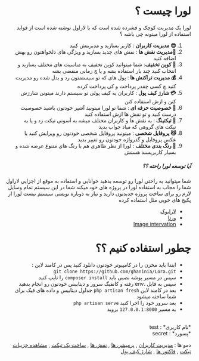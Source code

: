 
<div align="right" dir="rtl">
<h1>لورا چیست ؟</h1>
<p>
لورا یک مدیریت کوچک و فشرده شده است که با لاراول نوشته شده است از فواید استفاده از لورا میتونه چی باشه ؟ 

</p>

 1. <b>😎 مدیریت کاربران </b>: کاربر بسازید و مدیریتش کنید 
 2. <b>👑مدیریت نقش ها </b>: نقش های جدید بسازید و ویژگی های دلخواهتون رو بهش اضافه کنید
 3. <b>💸 کوپن تخفیف</b>: شما میتوانید کوپن تخفیف به مناسبت های مختلف بسازید و انتخاب کنید چند بار استفاده بشه و یا چ زمانی منقضی بشه
 4. <b>💰 مدیریت تراکنش ها </b>: پول های که تو سیستمتون رد و بدل شده رو مدیریت کنید چ کسی چقدر پرداخت و کی پرداخت کرده 
 5. <b>💳 شارژ کیف پول </b>: کاربران یه کیف پولی تو سیستم دارند میتونن شارژش کنن و ازش استفاده کنن
 6. <b>🥘 خصوصیت حرفه ای </b>: شما تو لورا میتونید آشپز خودتون باشید خصوصیت درست کنید و تو نقش ها ازش استفاده کنید
 7. <b>🎫 تیکتینگ </b>: به نقش ها و کاربران مختلف میشه به آسونی تیکت زد  و یا به تیکت های گروهی که میاد جواب بدید
 8. <b>😼 پروفایل شخصی </b>: میتونید پروفایل شخصی خودتون رو ویرایش کنید یا عکس پروفایل و گذرواژه خودتون رو تغییر بدید
 9. <b>🧧 رنگ بندی مختلف </b> :  لورا از نظر ظاهری هم با رنگ های متنوع عرضه شده و بسیار کاربرپسند هستش 

<h5>آیا توسعه لورا راحته ؟؟</h5>
<p>
شما میتوانید به راحتی لورا رو توسعه بدهید خوانایی و استفاده به موقع از اجزایی لاراول شما را مجاب به استفاده لورا در پروژه های خود میکند 
شما در این سیستم تمام وسایل لازم رو برای ساخت پروژه جدیدتون دارید و نیاز به دوباره نویسی سیستم نیست 
لورا  از پکیج های خوبی مثل  استفاده کرده 

 - <a href="https://github.com/larabook/gateway">لارابوک</a>
 - <a href="https://github.com/hekmatinasser/verta">ورتا</a>
 - <a href="http://image.intervention.io/">Image intervation</a>
</p> 

<h1>چطور استفاده کنیم ؟؟</h1>
<p>

 - ابتدا باید مخزن را در کامپیوتر خودتون دانلود کنید پس در کامند لاین : 
 - `git clone https://github.com/ghaninia/Lora.git`
 - سپس در مسیر پوشه نصبی باید `composer install` را تایپ کنید
 - سپس به فایل .env رفته و کانفیگ سرور و دیتابیس خودتون رو انجام بدهید 
 - بعد در کامند لاین `php artisan fresh` جداول دیتابیس و داده های فیک برای شما ساخته میشود
 -  بعد سرور خود را اجرا کنید `php artisan serve` 
 - به مسیر `127.0.0.1:8000` بروید  
  <br />
  *نام کاربری* : test  
  <br />
   *پسورد* : secret
</p>


 دمو ها : [مدیریت کاربران](https://ghaninia.ir/wp-content/uploads/download-1.png) , [پرمیشن ها](https://ghaninia.ir/wp-content/uploads/download-2.png) , [نقش ها](https://ghaninia.ir/wp-content/uploads/download-3.png) , [ساخت یک تیکت](https://ghaninia.ir/wp-content/uploads/download-4.png) , [مشاهده جزییات تیکت](https://ghaninia.ir/wp-content/uploads/download-5.png) , [فاکتور ها](https://ghaninia.ir/wp-content/uploads/download-6.png) , [شارژ کیف پول](https://ghaninia.ir/wp-content/uploads/download-7.png)
</div>
